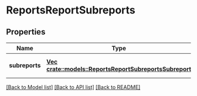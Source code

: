 # ReportsReportSubreports

## Properties
Name | Type | Description | Notes
------------ | ------------- | ------------- | -------------
**subreports** | [**Vec <crate::models::ReportsReportSubreportsSubreport>**](ReportsReportSubreportsSubreport.md) |  | [optional] [default to null]

[[Back to Model list]](../README.md#documentation-for-models) [[Back to API list]](../README.md#documentation-for-api-endpoints) [[Back to README]](../README.md)


